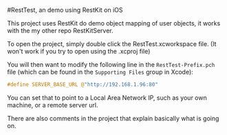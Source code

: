 #RestTest, an demo using RestKit on iOS

This project uses RestKit do demo object mapping of user objects, it works with the my other repo RestKitServer.

To open the project, simply double click the RestTest.xcworkspace file. (It won't work if you try to open using the .xcproj file)

You will then want to modify the following line in the `RestTest-Prefix.pch` file (which can be found in the `Supporting Files` group in Xcode):

```C
#define SERVER_BASE_URL @"http://192.168.1.96:80"
```

You can set that to point to a Local Area Network IP, such as your own machine, or a remote server url.

There are also comments in the project that explain basically what is going on.